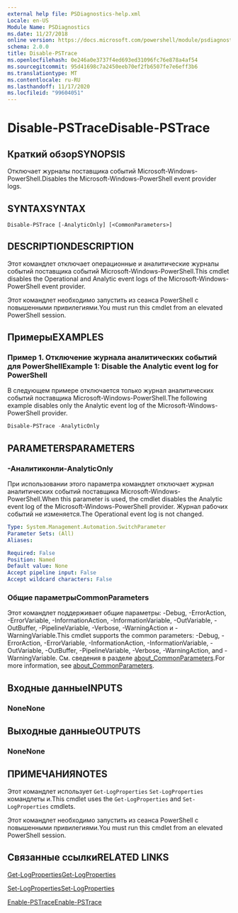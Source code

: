 ```yaml
---
external help file: PSDiagnostics-help.xml
Locale: en-US
Module Name: PSDiagnostics
ms.date: 11/27/2018
online version: https://docs.microsoft.com/powershell/module/psdiagnostics/disable-pstrace?view=powershell-7.2&WT.mc_id=ps-gethelp
schema: 2.0.0
title: Disable-PSTrace
ms.openlocfilehash: 0e246a0e3737f4ed693ed31096fc76e878a4af54
ms.sourcegitcommit: 95d41698c7a2450eeb70ef2fb6507fe7e6eff3b6
ms.translationtype: MT
ms.contentlocale: ru-RU
ms.lasthandoff: 11/17/2020
ms.locfileid: "99604051"
---
```

# <span data-ttu-id="1a00e-102">Disable-PSTrace</span><span class="sxs-lookup"><span data-stu-id="1a00e-102">Disable-PSTrace</span></span>

## <span data-ttu-id="1a00e-103">Краткий обзор</span><span class="sxs-lookup"><span data-stu-id="1a00e-103">SYNOPSIS</span></span>
<span data-ttu-id="1a00e-104">Отключает журналы поставщика событий Microsoft-Windows-PowerShell.</span><span class="sxs-lookup"><span data-stu-id="1a00e-104">Disables the Microsoft-Windows-PowerShell event provider logs.</span></span>

## <span data-ttu-id="1a00e-105">SYNTAX</span><span class="sxs-lookup"><span data-stu-id="1a00e-105">SYNTAX</span></span>

```
Disable-PSTrace [-AnalyticOnly] [<CommonParameters>]
```

## <span data-ttu-id="1a00e-106">DESCRIPTION</span><span class="sxs-lookup"><span data-stu-id="1a00e-106">DESCRIPTION</span></span>

<span data-ttu-id="1a00e-107">Этот командлет отключает операционные и аналитические журналы событий поставщика событий Microsoft-Windows-PowerShell.</span><span class="sxs-lookup"><span data-stu-id="1a00e-107">This cmdlet disables the Operational and Analytic event logs of the Microsoft-Windows-PowerShell event provider.</span></span>

<span data-ttu-id="1a00e-108">Этот командлет необходимо запустить из сеанса PowerShell с повышенными привилегиями.</span><span class="sxs-lookup"><span data-stu-id="1a00e-108">You must run this cmdlet from an elevated PowerShell session.</span></span>

## <span data-ttu-id="1a00e-109">Примеры</span><span class="sxs-lookup"><span data-stu-id="1a00e-109">EXAMPLES</span></span>

### <span data-ttu-id="1a00e-110">Пример 1. Отключение журнала аналитических событий для PowerShell</span><span class="sxs-lookup"><span data-stu-id="1a00e-110">Example 1: Disable the Analytic event log for PowerShell</span></span>

<span data-ttu-id="1a00e-111">В следующем примере отключается только журнал аналитических событий поставщика Microsoft-Windows-PowerShell.</span><span class="sxs-lookup"><span data-stu-id="1a00e-111">The following example disables only the Analytic event log of the Microsoft-Windows-PowerShell provider.</span></span>

```powershell
Disable-PSTrace -AnalyticOnly
```

## <span data-ttu-id="1a00e-112">PARAMETERS</span><span class="sxs-lookup"><span data-stu-id="1a00e-112">PARAMETERS</span></span>

### <span data-ttu-id="1a00e-113">-Аналитиконли</span><span class="sxs-lookup"><span data-stu-id="1a00e-113">-AnalyticOnly</span></span>

<span data-ttu-id="1a00e-114">При использовании этого параметра командлет отключает журнал аналитических событий поставщика Microsoft-Windows-PowerShell.</span><span class="sxs-lookup"><span data-stu-id="1a00e-114">When this parameter is used, the cmdlet disables the Analytic event log of the Microsoft-Windows-PowerShell provider.</span></span> <span data-ttu-id="1a00e-115">Журнал рабочих событий не изменяется.</span><span class="sxs-lookup"><span data-stu-id="1a00e-115">The Operational event log is not changed.</span></span>

```yaml
Type: System.Management.Automation.SwitchParameter
Parameter Sets: (All)
Aliases:

Required: False
Position: Named
Default value: None
Accept pipeline input: False
Accept wildcard characters: False
```

### <span data-ttu-id="1a00e-116">Общие параметры</span><span class="sxs-lookup"><span data-stu-id="1a00e-116">CommonParameters</span></span>
<span data-ttu-id="1a00e-117">Этот командлет поддерживает общие параметры: -Debug, -ErrorAction, -ErrorVariable, -InformationAction, -InformationVariable, -OutVariable, -OutBuffer, -PipelineVariable, -Verbose, -WarningAction и -WarningVariable.</span><span class="sxs-lookup"><span data-stu-id="1a00e-117">This cmdlet supports the common parameters: -Debug, -ErrorAction, -ErrorVariable, -InformationAction, -InformationVariable, -OutVariable, -OutBuffer, -PipelineVariable, -Verbose, -WarningAction, and -WarningVariable.</span></span> <span data-ttu-id="1a00e-118">См. сведения в разделе [about_CommonParameters](http://go.microsoft.com/fwlink/?LinkID=113216).</span><span class="sxs-lookup"><span data-stu-id="1a00e-118">For more information, see [about_CommonParameters](http://go.microsoft.com/fwlink/?LinkID=113216).</span></span>

## <span data-ttu-id="1a00e-119">Входные данные</span><span class="sxs-lookup"><span data-stu-id="1a00e-119">INPUTS</span></span>

### <span data-ttu-id="1a00e-120">None</span><span class="sxs-lookup"><span data-stu-id="1a00e-120">None</span></span>

## <span data-ttu-id="1a00e-121">Выходные данные</span><span class="sxs-lookup"><span data-stu-id="1a00e-121">OUTPUTS</span></span>

### <span data-ttu-id="1a00e-122">None</span><span class="sxs-lookup"><span data-stu-id="1a00e-122">None</span></span>

## <span data-ttu-id="1a00e-123">ПРИМЕЧАНИЯ</span><span class="sxs-lookup"><span data-stu-id="1a00e-123">NOTES</span></span>

<span data-ttu-id="1a00e-124">Этот командлет использует `Get-LogProperties` `Set-LogProperties` командлеты и.</span><span class="sxs-lookup"><span data-stu-id="1a00e-124">This cmdlet uses the `Get-LogProperties` and `Set-LogProperties` cmdlets.</span></span>

<span data-ttu-id="1a00e-125">Этот командлет необходимо запустить из сеанса PowerShell с повышенными привилегиями.</span><span class="sxs-lookup"><span data-stu-id="1a00e-125">You must run this cmdlet from an elevated PowerShell session.</span></span>

## <span data-ttu-id="1a00e-126">Связанные ссылки</span><span class="sxs-lookup"><span data-stu-id="1a00e-126">RELATED LINKS</span></span>

[<span data-ttu-id="1a00e-127">Get-LogProperties</span><span class="sxs-lookup"><span data-stu-id="1a00e-127">Get-LogProperties</span></span>](Get-LogProperties.md)

[<span data-ttu-id="1a00e-128">Set-LogProperties</span><span class="sxs-lookup"><span data-stu-id="1a00e-128">Set-LogProperties</span></span>](Set-LogProperties.md)

[<span data-ttu-id="1a00e-129">Enable-PSTrace</span><span class="sxs-lookup"><span data-stu-id="1a00e-129">Enable-PSTrace</span></span>](Enable-PSTrace.md)

